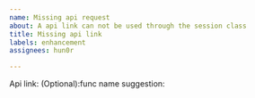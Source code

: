 ```yaml
---
name: Missing api request
about: A api link can not be used through the session class
title: Missing api link
labels: enhancement
assignees: hun0r

---
```


Api link:
(Optional):func name suggestion:
